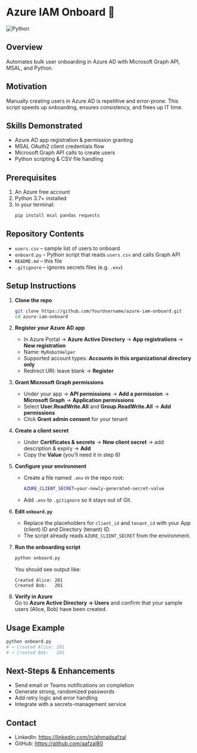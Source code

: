 # Azure IAM Onboard 🚀  
![Python](https://img.shields.io/badge/python-3.10-blue)

## Overview  
Automates bulk user onboarding in Azure AD with Microsoft Graph API, MSAL, and Python.

## Motivation  
Manually creating users in Azure AD is repetitive and error-prone. This script speeds up onboarding, ensures consistency, and frees up IT time.

## Skills Demonstrated  
- Azure AD app registration & permission granting  
- MSAL OAuth2 client credentials flow  
- Microsoft Graph API calls to create users  
- Python scripting & CSV file handling  

## Prerequisites  
1. An Azure free account  
2. Python 3.7+ installed  
3. In your terminal:  
   ```bash
   pip install msal pandas requests
   ```

## Repository Contents  
- `users.csv` – sample list of users to onboard  
- `onboard.py`  – Python script that reads `users.csv` and calls Graph API  
- `README.md`   – this file  
- `.gitignore`  – ignores secrets files (e.g. `.env`)

## Setup Instructions

1. **Clone the repo**  
   ```bash
   git clone https://github.com/YourUsername/azure-iam-onboard.git
   cd azure-iam-onboard
   ```

2. **Register your Azure AD app**  
   - In Azure Portal → **Azure Active Directory** → **App registrations** → **New registration**  
   - Name: `MyRobotHelper`  
   - Supported account types: **Accounts in this organizational directory only**  
   - Redirect URI: leave blank → **Register**

3. **Grant Microsoft Graph permissions**  
   - Under your app → **API permissions** → **Add a permission** → **Microsoft Graph** → **Application permissions**  
   - Select **User.ReadWrite.All** and **Group.ReadWrite.All** → **Add permissions**  
   - Click **Grant admin consent** for your tenant

4. **Create a client secret**  
   - Under **Certificates & secrets** → **New client secret** → add description & expiry → **Add**  
   - Copy the **Value** (you’ll need it in step 6)

5. **Configure your environment**  
   - Create a file named `.env` in the repo root:  
     ```bash
     AZURE_CLIENT_SECRET=your-newly-generated-secret-value
     ```  
   - Add `.env` to `.gitignore` so it stays out of Git.

6. **Edit `onboard.py`**  
   - Replace the placeholders for `client_id` and `tenant_id` with your App (client) ID and Directory (tenant) ID.  
   - The script already reads `AZURE_CLIENT_SECRET` from the environment.

7. **Run the onboarding script**  
   ```bash
   python onboard.py
   ```
   You should see output like:
   ```
   Created Alice: 201
   Created Bob:   201
   ```

8. **Verify in Azure**  
   Go to **Azure Active Directory → Users** and confirm that your sample users (Alice, Bob) have been created.

## Usage Example  
```bash
python onboard.py
# → Created Alice: 201  
# → Created Bob:   201
```

## Next-Steps & Enhancements  
- Send email or Teams notifications on completion  
- Generate strong, randomized passwords  
- Add retry logic and error handling  
- Integrate with a secrets-management service  

## Contact  
- LinkedIn: https://linkedin.com/in/ahmadsafzal  
- GitHub:   https://github.com/aafzal80  
